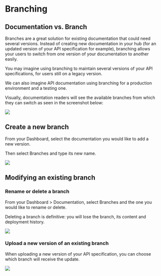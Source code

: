 # Branching

## Documentation vs. Branch

Branches are a great solution for existing documentation that could need several versions. Instead of creating new documentation in your hub (for an updated version of your API specification for example), branching allows your users to switch from one version of your documentation to another easily.

You may imagine using branching to maintain several versions of your API specifications, for users still on a legacy version.

We can also imagine API documentation using branching for a production environment and a testing one.

Visually, documentation readers will see the available branches from which they can switch as seen in the screenshot below:

![](/files/branch-select-dark.png)

## Create a new branch

From your Dashboard, select the documentation you would like to add a new version.

Then select Branches and type its new name.

![](/files/branch-new-dark.png)

## Modifying an existing branch

### Rename or delete a branch

From your Dashboard > Documentation, select Branches and the one you would like to rename or delete.

Deleting a branch is definitive: you will lose the branch, its content and deployment history.

![](/files/legacy/s7PxQPw06kyQLEwV29eL.png)

### Upload a new version of an existing branch

When uploading a new version of your API specification, you can choose which branch will receive the update.

![](/files/legacy/bk2O9oSDJCk2ROLrAM9Y.png)

